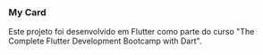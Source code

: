 ### My Card

Este projeto foi desenvolvido em Flutter como parte do curso "The Complete Flutter Development Bootcamp with Dart".
